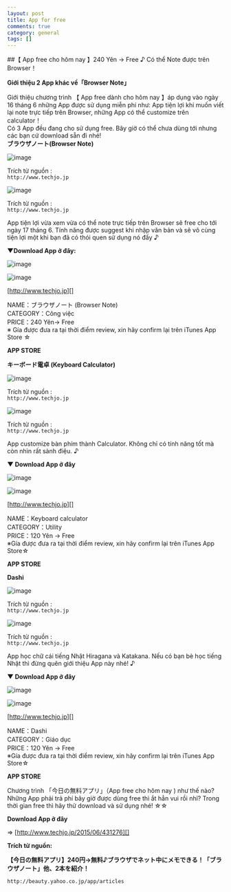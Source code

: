 ```yaml
---
layout: post
title: App for free
comments: true
category: general
tags: []
---
```


##【 App free cho hôm nay 】240 Yên → Free ♪ Có thể Note được trên Browser！
**Giới thiệu 2 App khác về「Browser Note」**Giới thiệu chương trình 【 App free dành cho hôm nay 】áp dụng vào ngày 16 tháng 6 những App được sử dụng miễn phí như: App tiện lợi khi muốn viết lại note trực tiếp trên Browser, những App có thể customize trên calculator！  
Có 3 App đều đang cho sử dụng free. Bây giờ có thể chưa dùng tới nhưng các bạn cứ download sẵn đi nhé!  **ブラウザノート(Browser Note)**![image](/res/appforfree/1.jpeg)Trích từ nguồn :  ` http://www.techjo.jp `![image](/res/appforfree/2.jpeg)Trích từ nguồn :  ` http://www.techjo.jp `App tiện lợi vừa xem vừa có thể note trực tiếp trên Browser sẽ free cho tới ngày 17 tháng 6. Tính năng được suggest khi nhập văn bản và sẽ vô cùng tiện lợi một khi bạn đã có thói quen sử dụng nó đấy ♪
**▼Download App ở đây:**

![image](/res/appforfree/a.jpeg)
![image](/res/appforfree/3.jpeg)
[http://www.techjo.jp][]

[http://www.techjo.jp]: http://www.techjo.jp/2015/06/431276/
NAME：ブラウザノート (Browser Note)  CATEGORY：Công việc    PRICE：240 Yên→ Free  ※ Gía được đưa ra tại thời điểm review, xin hãy confirm lại trên iTunes App Store ☆  **APP STORE****キーボード電卓 (Keyboard Calculator)**
![image](/res/appforfree/4.jpeg)Trích từ nguồn :  ` http://www.techjo.jp `
![image](/res/appforfree/5.jpeg)
Trích từ nguồn :  ` http://www.techjo.jp `App customize bàn phím thành Calculator. Không chỉ có tính năng tốt mà còn nhìn rất sành điệu. ♪
  **▼ Download App ở đây**
![image](/res/appforfree/a.jpeg)

![image](/res/appforfree/6.jpeg)[http://www.techjo.jp][]

[http://www.techjo.jp]: http://www.techjo.jp/2015/06/431276/
NAME：Keyboard calculator   CATEGORY：Utility   PRICE：120 Yên → Free    ※Gía được đưa ra tại thời điểm review, xin hãy confirm lại trên iTunes App Store☆  
**APP STORE****Dashi**
![image](/res/appforfree/7.jpeg)Trích từ nguồn :  ` http://www.techjo.jp `
![image](/res/appforfree/8.jpeg)Trích từ nguồn :  ` http://www.techjo.jp `App học chữ cái tiếng Nhật Hiragana và Katakana. Nếu có bạn bè học tiếng Nhật thì đừng quên giới thiệu App này nhé! ♪ 
 **▼ Download App ở đây**
![image](/res/appforfree/a.jpeg) 
![image](/res/appforfree/9.jpeg)[http://www.techjo.jp][]

[http://www.techjo.jp]: http://www.techjo.jp/2015/06/431276/
NAME：Dashi   CATEGORY：Giáo dục   PRICE：120 Yên → Free   ※Gía được đưa ra tại thời điểm review, xin hãy confirm lại trên iTunes App Store☆  
**APP STORE**Chương trình 「今日の無料アプリ」（App free cho hôm nay ) như thế nào?  Những App phải trả phí bây giờ được dùng free thì ắt hẳn vui rồi nhỉ? Trong thời gian free thì hãy thử download và sử dụng nhé! ☆☆
**Download App ở đây** 
=> [http://www.techjo.jp/2015/06/431276][]

[http://www.techjo.jp/2015/06/431276]: http://www.techjo.jp/2015/06/431276/
 

**Trích từ nguồn:**
  
**【今日の無料アプリ】240円→無料♪ブラウザでネット中にメモできる！「ブラウザノート」他、2本を紹介！**

` http://beauty.yahoo.co.jp/app/articles `

